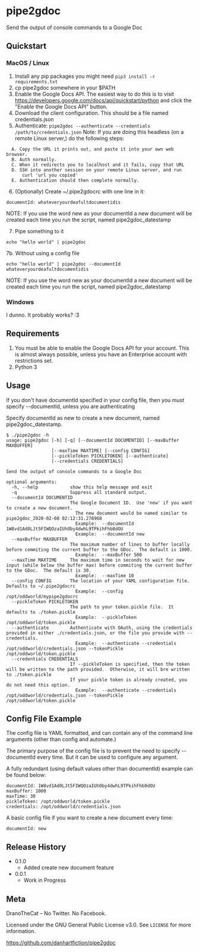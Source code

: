 # pipe2gdoc
Send the output of console commands to a Google Doc

## Quickstart
### MacOS / Linux
1. Install any pip packages you might need
```pip3 install -r requirements.txt```
2. cp pipe2gdoc somewhere in your $PATH
3. Enable the Google Docs API.  The easiest way to do this is to visit https://developers.google.com/docs/api/quickstart/python and click the "Enable the Google Docs API" button.
4. Download the client configuration.  This should be a file named credentials.json
5. Authenticate:
```pipe2gdoc --authenticate --credentials /path/to/credentials.json```
Note:  If you are doing this headless (on a remote Linux server,) do the following steps:
```
  A. Copy the URL it prints out, and paste it into your own web browser.
  B. Auth normally.
  C. When it redirects you to localhost and it fails, copy that URL
  D. SSH into another session on your remote Linux server, and run
      curl 'url you copied'
  E. Authentication should then complete normally.
```

6. (Optionally) Create ~/.pipe2gdocrc with one line in it:
```
documentId: whateveryourdeafultdocumentidis
```
NOTE:  If you use the word new as your documentId a new document will be created each time you run the script, named pipe2gdoc_datestamp

7. Pipe something to it
```
echo "hello world" | pipe2gdoc
```
7b. Without using a config file
```
echo "hello world" | pipe2gdoc --documentId whateveryourdeafultdocumentidis
```
NOTE:  If you use the word new as your documentId a new document will be created each time you run the script, named pipe2gdoc_datestamp

### Windows
I dunno.  It probably works?  :3

## Requirements
1. You must be able to enable the Google Docs API for your account.  This is almost always possible, unless you have an Enterprise account with restrictions set.
2. Python 3

## Usage
If you don't have documentId specified in your config file, then you *must* specify --documentId, unless you are authenticating

Specify documentId as new to create a new document, named pipe2gdoc_datestamp.

```
$ ./pipe2gdoc -h
usage: pipe2gdoc [-h] [-q] [--documentId DOCUMENTID] [--maxBuffer MAXBUFFER]
                 [--maxTime MAXTIME] [--config CONFIG]
                 [--pickleToken PICKLETOKEN] [--authenticate]
                 [--credentials CREDENTIALS]

Send the output of console commands to a Google Doc

optional arguments:
  -h, --help            show this help message and exit
  -q                    Suppress all standard output.
  --documentId DOCUMENTID
                        The Google Document ID.  Use 'new' if you want to create a new document.
                          The new document would be named similar to pipe2gdoc_2020-02-08 02:12:31.278968
                          Example:  --documentId 1W8vd1Ad0LJt5FIWQOzaIUhOby4dwhL9TPkihFhb0dOU
                          Example:  --documentId new
  --maxBuffer MAXBUFFER
                        The maximum number of lines to buffer locally before commiting the current buffer to the GDoc.  The default is 1000.
                          Example:  --maxBuffer 500
  --maxTime MAXTIME     The maximum time in seconds to wait for new input (while below the buffer max) before commiting the current buffer to the GDoc.  The default is 30.
                          Example:  --maxTime 10
  --config CONFIG       The location of your YAML configuration file.  Defaults to ~/.pipe2gdocrc
                          Example:  --config /opt/oddworld/mypipe2gdocrc
  --pickleToken PICKLETOKEN
                        The path to your token.pickle file.  It defaults to ./token.pickle
                          Example:  --pickleToken /opt/oddworld/token.pickle
  --authenticate        Authenticate with OAuth, using the credentials provided in either ./credentials.json, or the file you provide with --credentials.
                          Example:  --authenticate --credentials /opt/oddworld/credentials.json --tokenPickle /opt/oddworld/token.pickle
  --credentials CREDENTIALS
                        If --pickleToken is specified, then the token will be written to the path provided.  Otherwise, it will bre written to ./token.pickle
                        If your pickle token is already created, you do not need this option.
                          Example:  --authenticate --credentials /opt/oddworld/credentials.json --tokenPickle /opt/oddworld/token.pickle
```

## Config File Example
The config file is YAML formatted, and can contain any of the command line arguments (other than config and automate.)

The primary purpose of the config file is to prevent the need to specify --documentId every time.  But it can be used to configure any argument.

A fully redundant (using default values other than documentId) example can be found below:
```
documentId: 1W8vd1Ad0LJt5FIWQOzaIUhOby4dwhL9TPkihFhb0dOU
maxBuffer: 1000
maxTime: 30
pickleToken: /opt/oddworld/token.pickle
credentials: /opt/oddworld/credentials.json
```

A basic config file if you want to create a new document every time:
```
documentId: new
```

## Release History

* 0.1.0
    * Added create new document feature
* 0.0.1
    * Work in Progress

## Meta

DranoTheCat – No Twitter.  No Facebook.  

Licensed under the GNU General Public License v3.0. See ``LICENSE`` for more information.

https://github.com/danhartfiction/pipe2gdoc
